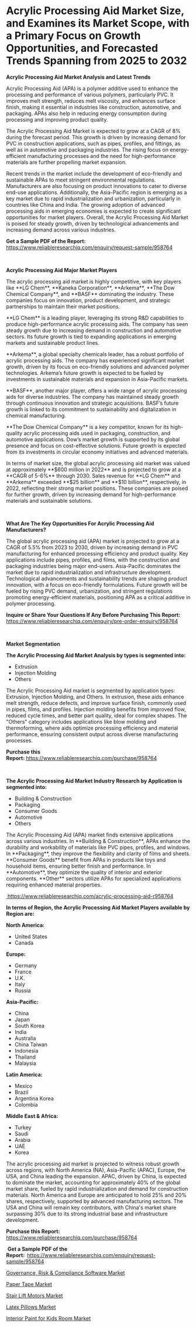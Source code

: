 <p><h1>Acrylic Processing Aid Market Size, and Examines its Market Scope, with a Primary Focus on Growth Opportunities, and Forecasted Trends Spanning from 2025 to 2032</h1></p><p><strong>Acrylic Processing Aid Market Analysis and Latest Trends</strong></p>
<p><p>Acrylic Processing Aid (APA) is a polymer additive used to enhance the processing and performance of various polymers, particularly PVC. It improves melt strength, reduces melt viscosity, and enhances surface finish, making it essential in industries like construction, automotive, and packaging. APAs also help in reducing energy consumption during processing and improving product quality.</p><p>The Acrylic Processing Aid Market is expected to grow at a CAGR of 8% during the forecast period. This growth is driven by increasing demand for PVC in construction applications, such as pipes, profiles, and fittings, as well as in automotive and packaging industries. The rising focus on energy-efficient manufacturing processes and the need for high-performance materials are further propelling market expansion.</p><p>Recent trends in the market include the development of eco-friendly and sustainable APAs to meet stringent environmental regulations. Manufacturers are also focusing on product innovations to cater to diverse end-use applications. Additionally, the Asia-Pacific region is emerging as a key market due to rapid industrialization and urbanization, particularly in countries like China and India. The growing adoption of advanced processing aids in emerging economies is expected to create significant opportunities for market players. Overall, the Acrylic Processing Aid Market is poised for steady growth, driven by technological advancements and increasing demand across various industries.</p></p>
<p><strong>Get a Sample PDF of the Report:&nbsp;</strong> <a href="https://www.reliableresearchiq.com/enquiry/request-sample/958764?utm_campaign=2244&utm_medium=2&utm_source=Github&utm_content=ia&utm_term=26012025&utm_id=acrylic-processing-aid">https://www.reliableresearchiq.com/enquiry/request-sample/958764</a></p>
<p>&nbsp;</p>
<p><strong>Acrylic Processing Aid Major Market Players</strong></p>
<p><p>The acrylic processing aid market is highly competitive, with key players like **LG Chem**, **Kaneka Corporation**, **Arkema**, **The Dow Chemical Company**, and **BASF** dominating the industry. These companies focus on innovation, product development, and strategic partnerships to maintain their market positions.</p><p>**LG Chem** is a leading player, leveraging its strong R&D capabilities to produce high-performance acrylic processing aids. The company has seen steady growth due to increasing demand in construction and automotive sectors. Its future growth is tied to expanding applications in emerging markets and sustainable product lines.</p><p>**Arkema**, a global specialty chemicals leader, has a robust portfolio of acrylic processing aids. The company has experienced significant market growth, driven by its focus on eco-friendly solutions and advanced polymer technologies. Arkema’s future growth is expected to be fueled by investments in sustainable materials and expansion in Asia-Pacific markets.</p><p>**BASF**, another major player, offers a wide range of acrylic processing aids for diverse industries. The company has maintained steady growth through continuous innovation and strategic acquisitions. BASF’s future growth is linked to its commitment to sustainability and digitalization in chemical manufacturing.</p><p>**The Dow Chemical Company** is a key competitor, known for its high-quality acrylic processing aids used in packaging, construction, and automotive applications. Dow’s market growth is supported by its global presence and focus on cost-effective solutions. Future growth is expected from its investments in circular economy initiatives and advanced materials.</p><p>In terms of market size, the global acrylic processing aid market was valued at approximately **$600 million in 2022** and is projected to grow at a **CAGR of 5-6%** through 2030. Sales revenue for **LG Chem** and **Arkema** exceeded **$25 billion** and **$10 billion**, respectively, in 2022, reflecting their strong market positions. These companies are poised for further growth, driven by increasing demand for high-performance materials and sustainable solutions.</p></p>
<p>&nbsp;</p>
<p><strong>What Are The Key Opportunities For Acrylic Processing Aid Manufacturers?</strong></p>
<p><p>The global acrylic processing aid (APA) market is projected to grow at a CAGR of 5.5% from 2023 to 2030, driven by increasing demand in PVC manufacturing for enhanced processing efficiency and product quality. Key applications include pipes, profiles, and films, with the construction and packaging industries being major end-users. Asia-Pacific dominates the market due to rapid industrialization and infrastructure development. Technological advancements and sustainability trends are shaping product innovation, with a focus on eco-friendly formulations. Future growth will be fueled by rising PVC demand, urbanization, and stringent regulations promoting energy-efficient materials, positioning APA as a critical additive in polymer processing.</p></p>
<p><strong>Inquire or Share Your Questions If Any Before Purchasing This Report:</strong> <a href="https://www.reliableresearchiq.com/enquiry/pre-order-enquiry/958764?utm_campaign=2244&utm_medium=2&utm_source=Github&utm_content=ia&utm_term=26012025&utm_id=acrylic-processing-aid">https://www.reliableresearchiq.com/enquiry/pre-order-enquiry/958764</a></p>
<p>&nbsp;</p>
<p><strong>Market Segmentation</strong></p>
<p><strong>The Acrylic Processing Aid Market Analysis by types is segmented into:</strong></p>
<p><ul><li>Extrusion</li><li>Injection Molding</li><li>Others</li></ul></p>
<p><p>The Acrylic Processing Aid market is segmented by application types: Extrusion, Injection Molding, and Others. In extrusion, these aids enhance melt strength, reduce defects, and improve surface finish, commonly used in pipes, films, and profiles. Injection molding benefits from improved flow, reduced cycle times, and better part quality, ideal for complex shapes. The "Others" category includes applications like blow molding and thermoforming, where aids optimize processing efficiency and material performance, ensuring consistent output across diverse manufacturing processes.</p></p>
<p><strong>Purchase this Report:&nbsp;</strong><a href="https://www.reliableresearchiq.com/purchase/958764?utm_campaign=2244&utm_medium=2&utm_source=Github&utm_content=ia&utm_term=26012025&utm_id=acrylic-processing-aid">https://www.reliableresearchiq.com/purchase/958764</a></p>
<p>&nbsp;</p>
<p><strong>The Acrylic Processing Aid Market Industry Research by Application is segmented into:</strong></p>
<p><ul><li>Building & Construction</li><li>Packaging</li><li>Consumer Goods</li><li>Automotive</li><li>Others</li></ul></p>
<p><p>The Acrylic Processing Aid (APA) market finds extensive applications across various industries. In **Building & Construction**, APAs enhance the durability and workability of materials like PVC pipes, profiles, and windows. In **Packaging**, they improve the flexibility and clarity of films and sheets. **Consumer Goods** benefit from APAs in products like toys and household items, ensuring better finish and performance. In **Automotive**, they optimize the quality of interior and exterior components. **Other** sectors utilize APAs for specialized applications requiring enhanced material properties.</p></p>
<p><a href="https://www.reliableresearchiq.com/acrylic-processing-aid-r958764?utm_campaign=2244&utm_medium=2&utm_source=Github&utm_content=ia&utm_term=26012025&utm_id=acrylic-processing-aid">&nbsp;https://www.reliableresearchiq.com/acrylic-processing-aid-r958764</a></p>
<p><strong>In terms of Region, the Acrylic Processing Aid Market Players available by Region are:</strong></p>
<p>
    <p> <strong> North America: </strong>
        <ul>
            <li>United States</li>
            <li>Canada</li>
        </ul>
        </p> 
    <p> <strong> Europe: </strong>
        <ul>
            <li>Germany</li>
            <li>France</li>
            <li>U.K.</li>
            <li>Italy</li>
            <li>Russia</li>
        </ul>
        </p> 
    <p> <strong> Asia-Pacific: </strong>
        <ul>
            <li>China</li>
            <li>Japan</li>
            <li>South Korea</li>
            <li>India</li>
            <li>Australia</li>
            <li>China Taiwan</li>
            <li>Indonesia</li>
            <li>Thailand</li>
            <li>Malaysia</li>
        </ul>
        </p> 
    <p> <strong> Latin America: </strong>
        <ul>
            <li>Mexico</li>
            <li>Brazil</li>
            <li>Argentina Korea</li>
            <li>Colombia</li>
        </ul>
        </p> 
    <p> <strong> Middle East & Africa: </strong>
        <ul>
            <li>Turkey</li>
            <li>Saudi</li>
            <li>Arabia</li>
            <li>UAE</li>
            <li>Korea</li>
        </ul>
    </p>
    </p>
<p><p>The acrylic processing aid market is projected to witness robust growth across regions, with North America (NA), Asia-Pacific (APAC), Europe, the USA, and China leading the expansion. APAC, driven by China, is expected to dominate the market, accounting for approximately 40% of the global market share, fueled by rapid industrialization and demand for construction materials. North America and Europe are anticipated to hold 25% and 20% shares, respectively, supported by advanced manufacturing sectors. The USA and China will remain key contributors, with China's market share surpassing 30% due to its strong industrial base and infrastructure development.</p></p>
<p><strong>Purchase this Report: </strong><a href="https://www.reliableresearchiq.com/purchase/958764?utm_campaign=2244&utm_medium=2&utm_source=Github&utm_content=ia&utm_term=26012025&utm_id=acrylic-processing-aid">https://www.reliableresearchiq.com/purchase/958764</a></p>
<p>&nbsp;<strong>Get a Sample PDF of the Report:&nbsp;&nbsp;</strong><a href="https://www.reliableresearchiq.com/enquiry/request-sample/958764?utm_campaign=2244&utm_medium=2&utm_source=Github&utm_content=ia&utm_term=26012025&utm_id=acrylic-processing-aid">https://www.reliableresearchiq.com/enquiry/request-sample/958764</a></p>
<p><strong></strong></p>
<p><p><a href="https://www.linkedin.com/pulse/detailed-report-governance-risk-compliance-software-market-value-y0eye?utm_campaign=2244&utm_medium=2&utm_source=Github&utm_content=ia&utm_term=26012025&utm_id=acrylic-processing-aid">Governance, Risk & Compliance Software Market</a></p><p><a href="https://www.linkedin.com/pulse/recent-paper-tape-market-analysis-shows-size-growing-cagr-e3fof?utm_campaign=2244&utm_medium=2&utm_source=Github&utm_content=ia&utm_term=26012025&utm_id=acrylic-processing-aid">Paper Tape Market</a></p><p><a href="https://www.linkedin.com/pulse/based-recent-market-research-stair-lift-motors-set-experience-0excf?utm_campaign=2244&utm_medium=2&utm_source=Github&utm_content=ia&utm_term=26012025&utm_id=acrylic-processing-aid">Stair Lift Motors Market</a></p><p><a href="https://www.linkedin.com/pulse/latex-pillowsmarket-size-trends-growth-rate-143-cagr-6c6xf?utm_campaign=2244&utm_medium=2&utm_source=Github&utm_content=ia&utm_term=26012025&utm_id=acrylic-processing-aid">Latex Pillows Market</a></p><p><a href="https://www.linkedin.com/pulse/interior-paint-kids-room-market-trends-prediction-ofthe-cagr121from-wg9oc?utm_campaign=2244&utm_medium=2&utm_source=Github&utm_content=ia&utm_term=26012025&utm_id=acrylic-processing-aid">Interior Paint for Kids Room Market</a></p></p>